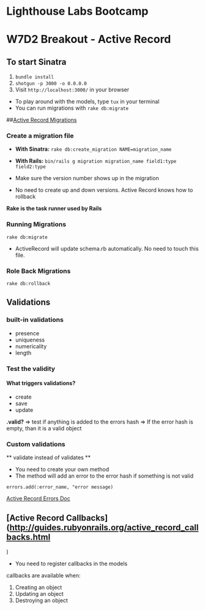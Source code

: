 # Lighthouse Labs Bootcamp

# W7D2 Breakout - Active Record

## To start Sinatra

1.  `bundle install`
2.  `shotgun -p 3000 -o 0.0.0.0`
3.  Visit `http://localhost:3000/` in your browser

* To play around with the models, type `tux` in your terminal
* You can run migrations with `rake db:migrate`

##[Active Record Migrations](http://guides.rubyonrails.org/active_record_migrations.html)

### Create a migration file

* **With Sinatra:**
  `rake db:create_migration NAME=migration_name`

* **With Rails:**
  `bin/rails g migration migration_name field1:type field2:type`

* Make sure the version number shows up in the migration
* No need to create up and down versions. Active Record knows how to rollback

**Rake is the task runner used by Rails**

### Running Migrations

`rake db:migrate`

* ActiveRecord will update schema.rb automatically. No need to touch this file.

### Role Back Migrations

`rake db:rollback`

## Validations

### built-in validations

* presence
* uniqueness
* numericality
* length

### Test the validity

#### What triggers validations?

* create
* save
* update

**.valid?**
=> test if anything is added to the errors hash
=> If the error hash is empty, than it is a valid object

### Custom validations

** validate instead of validates **

* You need to create your own method
* The method will add an error to the error hash if something is not valid

`errors.add(:error_name, "error message)`

[Active Record Errors Doc](http://guides.rubyonrails.org/active_record_validations.html#working-with-validation-errors)

## [Active Record Callbacks](http://guides.rubyonrails.org/active_record_callbacks.html

)

* You need to register callbacks in the models

callbacks are available when:

1.  Creating an object
2.  Updating an object
3.  Destroying an object
